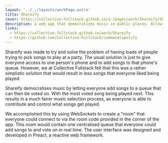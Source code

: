 ```yaml
---
layout: '../../layouts/workPage.astro'
title: Shareify
cover: https://collective-fullstack.github.io/s-images/work/Shareify/ShareifyPlayer.png
description: a web app that democratizes music in public places. Allowing people to vote on the songs to be played from a Spotify account.
links:
  - https://collective-fullstack.github.io/work/Shareify
  - https://github.com/Collective-Fullstack/communalspotify
---
```


Shareify was made to try and solve the problem of having loads of people trying to pick songs to play at a party. The usual solution is just to give everyone access to one person's phone and to add songs to that phone's queue. However, we at Collective Fullstack felt that this was a rather simplistic solution that would result in less songs that everyone liked being played.

Shareify democratises music by letting everyone add songs to a queue that can then be voted on. With the most voted song being played next. This results in a much fairer music selection process, as everyone is able to contribute and control what songs get played.

We accomplished this by using WebSockets to create a "room" that everyone could connect to via the room code provided in the corner of the app. This room would contain one centralised queue that everyone could add songs to and vote on in real time. The user interface was designed and developed in Preact, a reactive web framework.